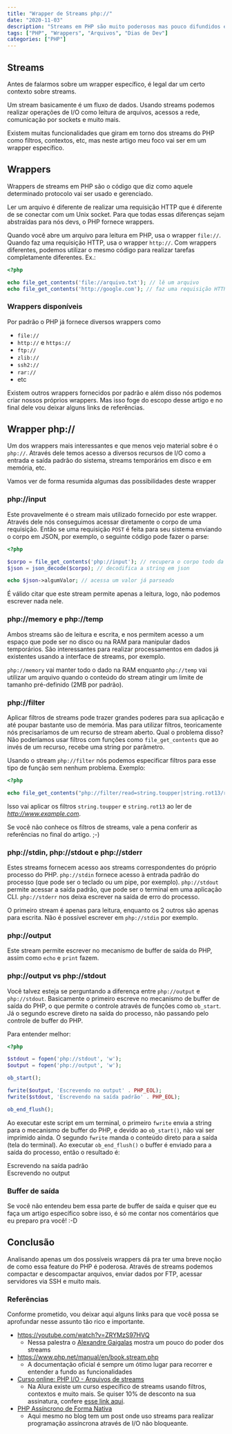 ```yaml
---
title: "Wrapper de Streams php://"
date: "2020-11-03"
description: "Streams em PHP são muito poderosos mas pouco difundidos e divulgados. Neste artigo vamos falar do wrapper php://"
tags: ["PHP", "Wrappers", "Arquivos", "Dias de Dev"]
categories: ["PHP"]
---
```

## Streams

Antes de falarmos sobre um wrapper específico, é legal dar um certo contexto sobre streams.

Um stream basicamente é um fluxo de dados. Usando streams podemos realizar operações de I/O como leitura de arquivos,
acessos a rede, comunicação por sockets e muito mais.

Existem muitas funcionalidades que giram em torno dos streams do PHP como filtros, contextos, etc,
mas neste artigo meu foco vai ser em um wrapper específico.

## Wrappers

Wrappers de streams em PHP são o código que diz como aquele determinado protocolo vai ser usado e gerenciado.

Ler um arquivo é diferente de realizar uma requisição HTTP que é diferente de se conectar com um Unix socket.
Para que todas essas diferenças sejam abstraídas para nós devs, o PHP fornece wrappers.

Quando você abre um arquivo para leitura em PHP, usa o wrapper ``file://``.
Quando faz uma requisição HTTP, usa o wrapper `http://`.
Com wrappers diferentes, podemos utilizar o mesmo código para realizar tarefas completamente diferentes. Ex.:

```php
<?php

echo file_get_contents('file://arquivo.txt'); // lê um arquivo
echo file_get_contents('http://google.com'); // faz uma requisição HTTP
```

### Wrappers disponíveis

Por padrão o PHP já fornece diversos wrappers como

- `file://`
- `http://` e `https://`
- `ftp://`
- `zlib://`
- `ssh2://`
- `rar://`
- etc

Existem outros wrappers fornecidos por padrão e além disso nós podemos criar nossos próprios wrappers.
Mas isso foge do escopo desse artigo e no final dele vou deixar alguns links de referências.

## Wrapper php://

Um dos wrappers mais interessantes e que menos vejo material sobre é o `php://`.
Através dele temos acesso a diversos recursos de I/O como a entrada e saída padrão do sistema, streams temporários em
disco e em memória, etc.

Vamos ver de forma resumida algumas das possibilidades deste wrapper

### php://input

Este provavelmente é o stream mais utilizado fornecido por este wrapper. Através dele nós conseguimos acessar diretamente
o corpo de uma requisição. Então se uma requisição `POST` é feita para seu sistema enviando o corpo em JSON, por exemplo,
o seguinte código pode fazer o parse:

```php
<?php

$corpo = file_get_contents('php://input'); // recupera o corpo todo da requisição, como string
$json = json_decode($corpo); // decodifica a string em json

echo $json->algumValor; // acessa um valor já parseado
```

É válido citar que este stream permite apenas a leitura, logo, não podemos escrever nada nele. 

### php://memory e php://temp

Ambos streams são de leitura e escrita, e nos permitem acesso a um espaço que pode ser no disco ou na RAM para manipular
dados temporários. São interessantes para realizar processamentos em dados já existentes usando a interface de streams,
por exemplo.

`php://memory` vai manter todo o dado na RAM enquanto `php://temp` vai utilizar um arquivo quando o conteúdo do stream
atingir um limite de tamanho pré-definido (2MB por padrão).

### php://filter

Aplicar filtros de streams pode trazer grandes poderes para sua aplicação e até poupar bastante uso de memória.
Mas para utilizar filtros, teoricamente nós precisaríamos de um recurso de stream aberto. Qual o problema disso?
Não poderíamos usar filtros com funções como `file_get_contents` que ao invés de um recurso, recebe uma string por
parâmetro.

Usando o stream `php://filter` nós podemos especificar filtros para esse tipo de função sem nenhum problema. Exemplo:

```php
<?php

echo file_get_contents("php://filter/read=string.toupper|string.rot13/resource=http://www.example.com");

```

Isso vai aplicar os filtros `string.toupper` e `string.rot13` ao ler de _http://www.example.com_.

Se você não conhece os filtros de streams, vale a pena conferir as referências no final do artigo. ;-)

### php://stdin, php://stdout e php://stderr

Estes streams fornecem acesso aos streams correspondentes do próprio processo do PHP.
`php://stdin` fornece acesso à entrada padrão do processo (que pode ser o teclado ou um pipe, por exemplo).
`php://stdout` permite acessar a saída padrão, que pode ser o terminal em uma aplicação CLI.
`php://stderr` nos deixa escrever na saída de erro do processo.

O primeiro stream é apenas para leitura, enquanto os 2 outros são apenas para escrita. Não é possível escrever em
`php://stdin` por exemplo.

### php://output

Este stream permite escrever no mecanismo de buffer de saída do PHP, assim como `echo` e `print` fazem.

### php://output vs php://stdout

Você talvez esteja se perguntando a diferença entre `php://output` e `php://stdout`.
Basicamente o primeiro escreve no mecanismo de buffer de saída do PHP, o que permite o controle através de funções
como `ob_start`. Já o segundo escreve direto na saída do processo, não passando pelo controle de buffer do PHP.

Para entender melhor:

```php
<?php

$stdout = fopen('php://stdout', 'w');
$output = fopen('php://output', 'w');

ob_start();

fwrite($output, 'Escrevendo no output' . PHP_EOL);
fwrite($stdout, 'Escrevendo na saída padrão' . PHP_EOL);

ob_end_flush();
```

Ao executar este script em um terminal, o primeiro `fwrite` envia a string para o mecanismo de buffer do PHP, e devido
ao `ob_start()`, não vai ser imprimido ainda. O segundo `fwrite` manda o conteúdo direto para a saída (tela do terminal).
Ao executar `ob_end_flush()` o buffer é enviado para a saída do processo, então o resultado é:

<output>
Escrevendo na saída padrão <br>
Escrevendo no output
</output>

### Buffer de saída

Se você não entendeu bem essa parte de buffer de saída e quiser que eu faça um artigo específico sobre isso, é só me
contar nos comentários que eu preparo pra você! :-D

## Conclusão

Analisando apenas um dos possíveis wrappers dá pra ter uma breve noção de como essa feature do PHP é poderosa. Através
de streams podemos compactar e descompactar arquivos, enviar dados por FTP, acessar servidores via SSH e muito mais.

### Referências

Conforme prometido, vou deixar aqui alguns links para que você possa se aprofundar nesse assunto tão rico e importante.

- <https://youtube.com/watch?v=ZRYMzS97HVQ>
    - Nessa palestra o [Alexandre Gaigalas](https://twitter.com/alganet) mostra um pouco do poder dos streams
- <https://www.php.net/manual/en/book.stream.php>
    - A documentação oficial é sempre um ótimo lugar para recorrer e entender a fundo as funcionalidades
- [Curso online: PHP I/O - Arquivos de streams](https://tidd.ly/4aqwpba)
    - Na Alura existe um curso específico de streams usando filtros, contextos e muito mais. Se quiser 10% de desconto na sua assinatura, confere [esse link aqui](https://tidd.ly/4d42Myb).
- [PHP Assíncrono de Forma Nativa](/2020-09-16-php-assincrono-de-forma-nativa/)
    - Aqui mesmo no blog tem um post onde uso streams para realizar programação assíncrona através de I/O não bloqueante.
